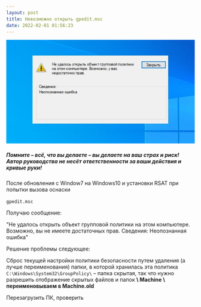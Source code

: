 ```yaml
---
layout: post
title: Невозможно открыть gpedit.msc
date: 2022-02-01 01:56:23
---
```

![](/img/uploads/не-удалось-открыть-объект-групповой-политики-на-этом-компьютере.jpg "gpedit.msc")

##### Помните – всё, что вы делаете – вы делаете на ваш страх и риск! Автор руководства не несёт ответственности за ваши действия и кривые руки!

После обновления с Window7 на Windows10 и установки RSAT при попытки вызова оснаски 

`gpedit.msc`

Получаю сообщение:

"Не удалось открыть объект групповой политики на этом компьютере. Возможно, вы не имеете достаточных прав. Сведения: Неопознанная ошибка"

Решение проблемы следующее:

Cброс текущей настройки политики безопасности путем удаления (а лучше переименования) папки, в которой хранилась эта политика `C:\Windows\System32\GroupPolicy\`
– папка скрытая, так что нужно разрешить отображение скрытых файлов и папок **\ Machine \ переименовываем в Machine.old**

Перезагрузить ПК, проверить